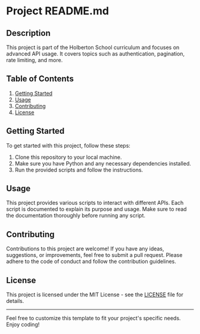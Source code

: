 # Project README.md

## Description
This project is part of the Holberton School curriculum and focuses on advanced API usage. It covers topics such as authentication, pagination, rate limiting, and more.

## Table of Contents
1. [Getting Started](#getting-started)
2. [Usage](#usage)
3. [Contributing](#contributing)
4. [License](#license)

## Getting Started
To get started with this project, follow these steps:
1. Clone this repository to your local machine.
2. Make sure you have Python and any necessary dependencies installed.
3. Run the provided scripts and follow the instructions.

## Usage
This project provides various scripts to interact with different APIs. Each script is documented to explain its purpose and usage. Make sure to read the documentation thoroughly before running any script.

## Contributing
Contributions to this project are welcome! If you have any ideas, suggestions, or improvements, feel free to submit a pull request. Please adhere to the code of conduct and follow the contribution guidelines.

## License
This project is licensed under the MIT License - see the [LICENSE](LICENSE) file for details.

--- 

Feel free to customize this template to fit your project's specific needs. Enjoy coding!
